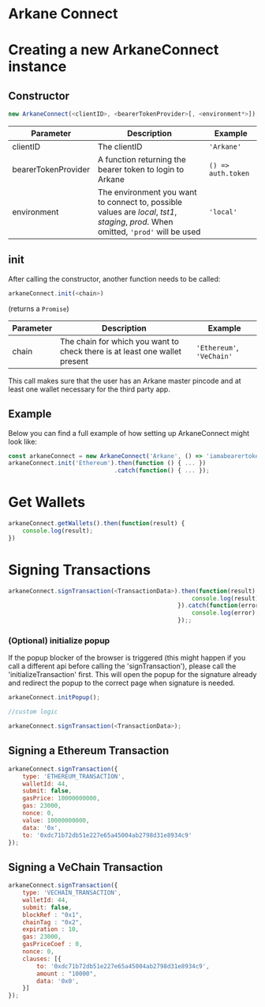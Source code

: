 Arkane Connect
===

# Creating a new ArkaneConnect instance
## Constructor
```javascript
new ArkaneConnect(<clientID>, <bearerTokenProvider>[, <environment*>]);
```

| Parameter | Description | Example |
|-----------|-------------|---------|
| clientID | The clientID | `'Arkane'`|
| bearerTokenProvider | A function returning the bearer token to login to Arkane | `() => auth.token`|
| environment | The environment you want to connect to, possible values are *local*, *tst1*, *staging*, *prod*. When omitted, `'prod'` will be used | `'local'` |

## init
After calling the constructor, another function needs to be called: 
```javascript
arkaneConnect.init(<chain>)
``` 
(returns a `Promise`) 

| Parameter | Description | Example |
|-----------|-------------|---------|
| chain | The chain for which you want to check there is at least one wallet present | `'Ethereum'`, `'VeChain'`|

This call makes sure that the user has an Arkane master pincode and at least one wallet necessary for the third party app.
 
## Example
Below you can find a full example of how setting up ArkaneConnect might look like:
```javascript
const arkaneConnect = new ArkaneConnect('Arkane', () => 'iamabearertoken');
arkaneConnect.init('Ethereum').then(function () { ... })
                              .catch(function() { ... });
```
# Get Wallets

```javascript
arkaneConnect.getWallets().then(function(result) {
    console.log(result);
})
```

# Signing Transactions
```javascript
arkaneConnect.signTransaction(<TransactionData>).then(function(result) {
                                                    console.log(result);
                                                }).catch(function(error) {
                                                    console.log(error);
                                                });;
``` 

### (Optional) initialize popup
If the popup blocker of the browser is triggered (this might happen if you call a different api before calling the 'signTransaction'), please call the 'initializeTransaction' first.
This will open the popup for the signature already and redirect the popup to the correct page when signature is needed.

 
```javascript
arkaneConnect.initPopup();

//custom logic

arkaneConnect.signTransaction(<TransactionData>);
```

## Signing a Ethereum Transaction


```javascript
arkaneConnect.signTransaction({
    type: 'ETHEREUM_TRANSACTION',
    walletId: 44,
    submit: false,
    gasPrice: 10000000000,
    gas: 23000,
    nonce: 0,
    value: 10000000000,
    data: '0x',
    to: '0xdc71b72db51e227e65a45004ab2798d31e8934c9'
});
```

## Signing a VeChain Transaction

```javascript
arkaneConnect.signTransaction({
    type: 'VECHAIN_TRANSACTION',
    walletId: 44,
    submit: false,
    blockRef : "0x1",
    chainTag : "0x2",
    expiration : 10,
    gas: 23000,
    gasPriceCoef : 0,
    nonce: 0,
    clauses: [{
        to: '0xdc71b72db51e227e65a45004ab2798d31e8934c9',
        amount : "10000",
        data: '0x0',
    }]
});
```
